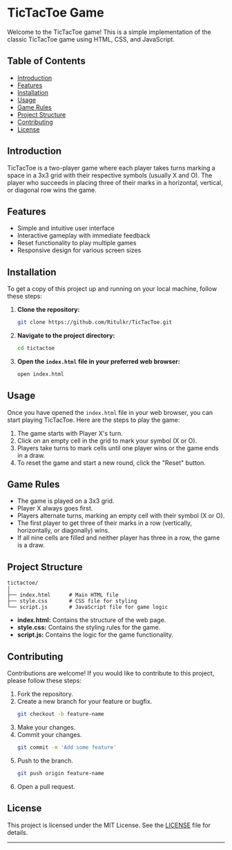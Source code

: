 # TicTacToe Game

Welcome to the TicTacToe game! This is a simple implementation of the classic TicTacToe game using HTML, CSS, and JavaScript.

## Table of Contents

- [Introduction](#introduction)
- [Features](#features)
- [Installation](#installation)
- [Usage](#usage)
- [Game Rules](#game-rules)
- [Project Structure](#project-structure)
- [Contributing](#contributing)
- [License](#license)

## Introduction

TicTacToe is a two-player game where each player takes turns marking a space in a 3x3 grid with their respective symbols (usually X and O). The player who succeeds in placing three of their marks in a horizontal, vertical, or diagonal row wins the game.

## Features

- Simple and intuitive user interface
- Interactive gameplay with immediate feedback
- Reset functionality to play multiple games
- Responsive design for various screen sizes

## Installation

To get a copy of this project up and running on your local machine, follow these steps:

1. **Clone the repository:**
   ```bash
   git clone https://github.com/Ritulkr/TicTacToe.git
   ```
2. **Navigate to the project directory:**
   ```bash
   cd tictactoe
   ```
3. **Open the `index.html` file in your preferred web browser:**
   ```bash
   open index.html
   ```

## Usage

Once you have opened the `index.html` file in your web browser, you can start playing TicTacToe. Here are the steps to play the game:

1. The game starts with Player X's turn.
2. Click on an empty cell in the grid to mark your symbol (X or O).
3. Players take turns to mark cells until one player wins or the game ends in a draw.
4. To reset the game and start a new round, click the "Reset" button.

## Game Rules

- The game is played on a 3x3 grid.
- Player X always goes first.
- Players alternate turns, marking an empty cell with their symbol (X or O).
- The first player to get three of their marks in a row (vertically, horizontally, or diagonally) wins.
- If all nine cells are filled and neither player has three in a row, the game is a draw.

## Project Structure

```plaintext
tictactoe/
│
├── index.html      # Main HTML file
├── style.css       # CSS file for styling
└── script.js       # JavaScript file for game logic
```

- **index.html:** Contains the structure of the web page.
- **style.css:** Contains the styling rules for the game.
- **script.js:** Contains the logic for the game functionality.

## Contributing

Contributions are welcome! If you would like to contribute to this project, please follow these steps:

1. Fork the repository.
2. Create a new branch for your feature or bugfix.
   ```bash
   git checkout -b feature-name
   ```
3. Make your changes.
4. Commit your changes.
   ```bash
   git commit -m 'Add some feature'
   ```
5. Push to the branch.
   ```bash
   git push origin feature-name
   ```
6. Open a pull request.

## License

This project is licensed under the MIT License. See the [LICENSE](LICENSE) file for details.

---
